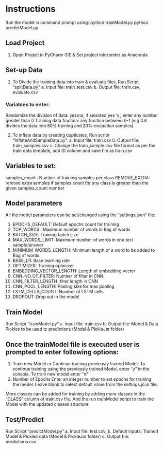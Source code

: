 # Instructions

Run the model in command prompt using:
python trainModel.py
python predictModel.py

## Load Project
1.	Open Project in PyCharm IDE & Set project interpreter as Anaconda

## Set-up Data
1.	To Divide the training data into train & evaluate files, Run Script “splitData.py”
a.	Input file: train_test.csv
b.	Output file: train.csv, evaluate.csv

   ### Variables to enter:
   Randomize the division of data: yes/no, if selected yes ‘y’, enter any number greater than 0
   Training data fraction: any fraction between 0-1 (e.g 0.8 divides the data into 80% training and 20% evaluation samples)

2.	To inflate data by creating duplicates, Run script “InflateAndSampleData.py”.
a.	Input file: train.csv
b.	Output file: train_samples.csv
c.	Change the train_sample.csv file format as per the train data template, add ID column and save file as train.csv

## Variables to set:
 
samples_count : Number of training samples per class
REMOVE_EXTRA: remove extra samples if samples count for any class is greater than the given samples_count number






## Model parameters
All the model parameters can be set/changed using the “settings.json” file:
 

1.	EPOCHS_DEFAULT: Default epochs count for training
2.	TOP_WORDS : Maximum number of words in Bag of words
3.	BATCH_SIZE: Training batch size
4.	MAX_WORDS_LIMIT: Maximum number of words in one text sample/answer
5.	MINIMUM_WORDS_LENGTH: Minimum length of a word to be added to Bag of words
6.	BASE_LR: Base learning rate
7.	OPTIMIZER: Training optimizer
8.	EMBEDDING_VECTOR_LENGTH: Length of embedding vector
9.	CNN_NO_OF_FILTER: Number of filter in CNN
10.	CNN_FILTER_LENGTH: filter length in CNN
11.	CNN_POOL_LENGTH: Pooling size for max pooling
12.	LSTM_CELLS_COUNT: Number of LSTM cells
13.	DROPOUT: Drop out in the model








## Train Model
Run Script “trainModel.py”
a.	Input file: train.csv
b.	Output file: Model & Data Pickles to be used to predictions (Model & PickleJar folder)

## Once the trainModel file is executed user is prompted to enter following options:
1.	Train new Model or Continue training previously trained Model:
To continue training using the previously trained Model, enter “y” in the console. To train new model enter “n”
2.	Number of Epochs
Enter an integer number to set epochs for training the model.
Leave blank to select default value from the settings.json file.

More classes can be added for training by adding more classes in the “CLASS” column of train.csv file. And the run trainModel script to train the Model with the updated classes structure.

## Test/Predict
Run Script “predictModel.py”
a.	Input file: test.csv, 
b.	Default inputs: Trained Model & Pickled data (Model & PickleJar folder)
c.	Output file: predictions.csv 


